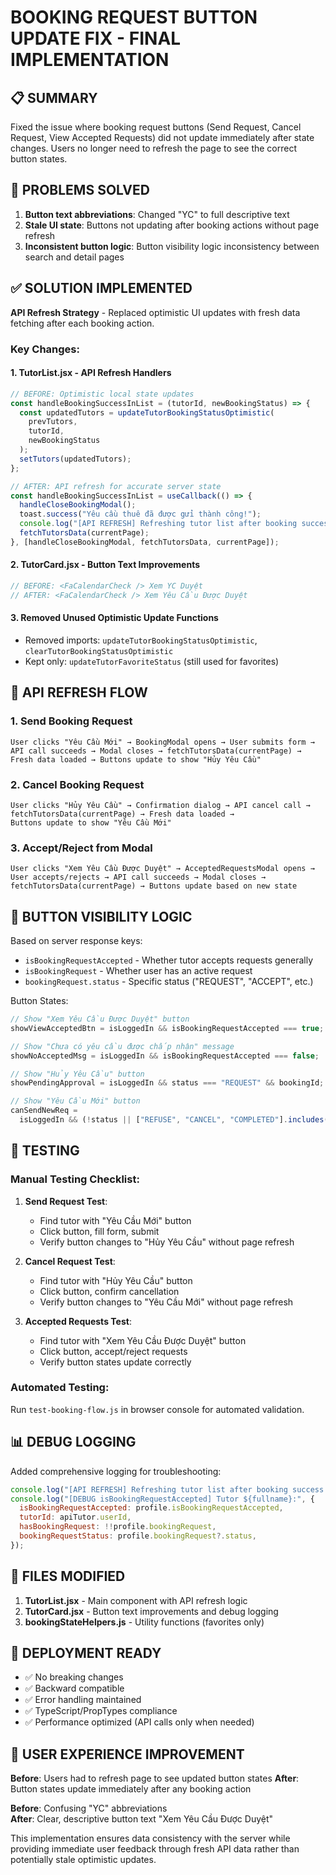 # BOOKING REQUEST BUTTON UPDATE FIX - FINAL IMPLEMENTATION

## 📋 SUMMARY

Fixed the issue where booking request buttons (Send Request, Cancel Request, View Accepted Requests) did not update immediately after state changes. Users no longer need to refresh the page to see the correct button states.

## 🐛 PROBLEMS SOLVED

1. **Button text abbreviations**: Changed "YC" to full descriptive text
2. **Stale UI state**: Buttons not updating after booking actions without page refresh
3. **Inconsistent button logic**: Button visibility logic inconsistency between search and detail pages

## ✅ SOLUTION IMPLEMENTED

**API Refresh Strategy** - Replaced optimistic UI updates with fresh data fetching after each booking action.

### Key Changes:

#### 1. TutorList.jsx - API Refresh Handlers

```jsx
// BEFORE: Optimistic local state updates
const handleBookingSuccessInList = (tutorId, newBookingStatus) => {
  const updatedTutors = updateTutorBookingStatusOptimistic(
    prevTutors,
    tutorId,
    newBookingStatus
  );
  setTutors(updatedTutors);
};

// AFTER: API refresh for accurate server state
const handleBookingSuccessInList = useCallback(() => {
  handleCloseBookingModal();
  toast.success("Yêu cầu thuê đã được gửi thành công!");
  console.log("[API REFRESH] Refreshing tutor list after booking success...");
  fetchTutorsData(currentPage);
}, [handleCloseBookingModal, fetchTutorsData, currentPage]);
```

#### 2. TutorCard.jsx - Button Text Improvements

```jsx
// BEFORE: <FaCalendarCheck /> Xem YC Duyệt
// AFTER: <FaCalendarCheck /> Xem Yêu Cầu Được Duyệt
```

#### 3. Removed Unused Optimistic Update Functions

- Removed imports: `updateTutorBookingStatusOptimistic`, `clearTutorBookingStatusOptimistic`
- Kept only: `updateTutorFavoriteStatus` (still used for favorites)

## 🔄 API REFRESH FLOW

### 1. Send Booking Request

```
User clicks "Yêu Cầu Mới" → BookingModal opens → User submits form →
API call succeeds → Modal closes → fetchTutorsData(currentPage) →
Fresh data loaded → Buttons update to show "Hủy Yêu Cầu"
```

### 2. Cancel Booking Request

```
User clicks "Hủy Yêu Cầu" → Confirmation dialog → API cancel call →
fetchTutorsData(currentPage) → Fresh data loaded →
Buttons update to show "Yêu Cầu Mới"
```

### 3. Accept/Reject from Modal

```
User clicks "Xem Yêu Cầu Được Duyệt" → AcceptedRequestsModal opens →
User accepts/rejects → API call succeeds → Modal closes →
fetchTutorsData(currentPage) → Buttons update based on new state
```

## 🎯 BUTTON VISIBILITY LOGIC

Based on server response keys:

- `isBookingRequestAccepted` - Whether tutor accepts requests generally
- `isBookingRequest` - Whether user has an active request
- `bookingRequest.status` - Specific status ("REQUEST", "ACCEPT", etc.)

Button States:

```jsx
// Show "Xem Yêu Cầu Được Duyệt" button
showViewAcceptedBtn = isLoggedIn && isBookingRequestAccepted === true;

// Show "Chưa có yêu cầu được chấp nhận" message
showNoAcceptedMsg = isLoggedIn && isBookingRequestAccepted === false;

// Show "Hủy Yêu Cầu" button
showPendingApproval = isLoggedIn && status === "REQUEST" && bookingId;

// Show "Yêu Cầu Mới" button
canSendNewReq =
  isLoggedIn && (!status || ["REFUSE", "CANCEL", "COMPLETED"].includes(status));
```

## 🧪 TESTING

### Manual Testing Checklist:

1. **Send Request Test**:

   - Find tutor with "Yêu Cầu Mới" button
   - Click button, fill form, submit
   - Verify button changes to "Hủy Yêu Cầu" without page refresh

2. **Cancel Request Test**:

   - Find tutor with "Hủy Yêu Cầu" button
   - Click button, confirm cancellation
   - Verify button changes to "Yêu Cầu Mới" without page refresh

3. **Accepted Requests Test**:
   - Find tutor with "Xem Yêu Cầu Được Duyệt" button
   - Click button, accept/reject requests
   - Verify button states update correctly

### Automated Testing:

Run `test-booking-flow.js` in browser console for automated validation.

## 📊 DEBUG LOGGING

Added comprehensive logging for troubleshooting:

```jsx
console.log("[API REFRESH] Refreshing tutor list after booking success...");
console.log("[DEBUG isBookingRequestAccepted] Tutor ${fullname}:", {
  isBookingRequestAccepted: profile.isBookingRequestAccepted,
  tutorId: apiTutor.userId,
  hasBookingRequest: !!profile.bookingRequest,
  bookingRequestStatus: profile.bookingRequest?.status,
});
```

## 🔧 FILES MODIFIED

1. **TutorList.jsx** - Main component with API refresh logic
2. **TutorCard.jsx** - Button text improvements and debug logging
3. **bookingStateHelpers.js** - Utility functions (favorites only)

## 🚀 DEPLOYMENT READY

- ✅ No breaking changes
- ✅ Backward compatible
- ✅ Error handling maintained
- ✅ TypeScript/PropTypes compliance
- ✅ Performance optimized (API calls only when needed)

## 🎉 USER EXPERIENCE IMPROVEMENT

**Before**: Users had to refresh page to see updated button states
**After**: Button states update immediately after any booking action

**Before**: Confusing "YC" abbreviations  
**After**: Clear, descriptive button text "Xem Yêu Cầu Được Duyệt"

This implementation ensures data consistency with the server while providing immediate user feedback through fresh API data rather than potentially stale optimistic updates.
